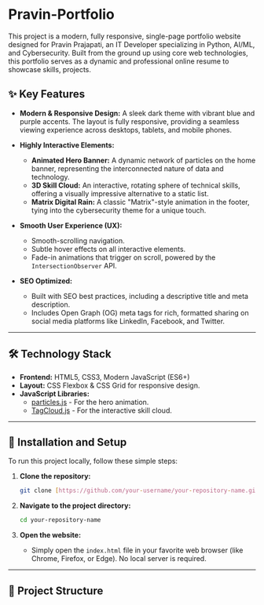 # Pravin-Portfolio
This project is a modern, fully responsive, single-page portfolio website designed for Pravin Prajapati, an IT Developer specializing in Python, AI/ML, and Cybersecurity. Built from the ground up using core web technologies, this portfolio serves as a dynamic and professional online resume to showcase skills, projects.

## ✨ Key Features

-   **Modern & Responsive Design:** A sleek dark theme with vibrant blue and purple accents. The layout is fully responsive, providing a seamless viewing experience across desktops, tablets, and mobile phones.

-   **Highly Interactive Elements:**
    -   **Animated Hero Banner:** A dynamic network of particles on the home banner, representing the interconnected nature of data and technology.
    -   **3D Skill Cloud:** An interactive, rotating sphere of technical skills, offering a visually impressive alternative to a static list.
    -   **Matrix Digital Rain:** A classic "Matrix"-style animation in the footer, tying into the cybersecurity theme for a unique touch.

-   **Smooth User Experience (UX):**
    -   Smooth-scrolling navigation.
    -   Subtle hover effects on all interactive elements.
    -   Fade-in animations that trigger on scroll, powered by the `IntersectionObserver` API.

-   **SEO Optimized:**
    -   Built with SEO best practices, including a descriptive title and meta description.
    -   Includes Open Graph (OG) meta tags for rich, formatted sharing on social media platforms like LinkedIn, Facebook, and Twitter.

---

## 🛠️ Technology Stack

-   **Frontend:** HTML5, CSS3, Modern JavaScript (ES6+)
-   **Layout:** CSS Flexbox & CSS Grid for responsive design.
-   **JavaScript Libraries:**
    -   [particles.js](https://vincentgarreau.com/particles.js/) - For the hero animation.
    -   [TagCloud.js](https://www.npmjs.com/package/TagCloud) - For the interactive skill cloud.

---

## 🚀 Installation and Setup

To run this project locally, follow these simple steps:

1.  **Clone the repository:**
    ```bash
    git clone [https://github.com/your-username/your-repository-name.git](https://github.com/your-username/your-repository-name.git)
    ```

2.  **Navigate to the project directory:**
    ```bash
    cd your-repository-name
    ```

3.  **Open the website:**
    -   Simply open the `index.html` file in your favorite web browser (like Chrome, Firefox, or Edge). No local server is required.

---

## 📁 Project Structure
